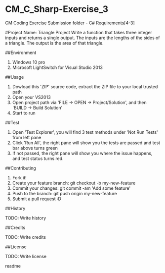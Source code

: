 # CM_C_Sharp-Exercise_3
CM Coding Exercise Submission folder - C# Requirements[4-3]

#Project Name: Triangle Project
Write a function that takes three integer inputs and returns a single output. The inputs are the lengths
of the sides of a triangle. The output is the area of that triangle.

##Environment

1. Windows 10 pro
2. Microsoft LightSwitch for Visual Studio 2013

##Usage

1. Dowload this 'ZIP' source code, extract the ZIP file to your local trusted path
2. Open your VS2013
3. Open project path via 'FILE -> OPEN -> Project/Solution', and then 'BUILD -> Build Solution'
4. Start to run

##Test

1. Open 'Test Explorer', you will find 3 test methods under 'Not Run Tests' from left pane
2. Click 'Run All', the right pane will show you the tests are passed and test bar above turns green
3. If not passed, the right pane will show you where the issue happens, and test status turns red.

##Contributing

1. Fork it!
2. Create your feature branch: git checkout -b my-new-feature
3. Commit your changes: git commit -am 'Add some feature'
4. Push to the branch: git push origin my-new-feature
5. Submit a pull request :D

##History

TODO: Write history

##Credits

TODO: Write credits

##License

TODO: Write license

readme
